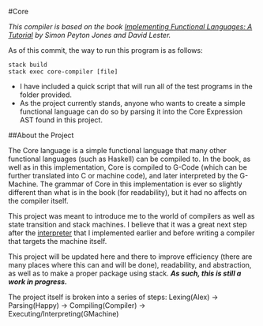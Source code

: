 #Core

*This compiler is based on the book [Implementing Functional Languages: A Tutorial](http://research.microsoft.com/en-us/um/people/simonpj/Papers/pj-lester-book/) by Simon Peyton Jones and David Lester.*

As of this commit, the way to run this program is as follows:
```
stack build  
stack exec core-compiler [file]
```


- I have included a quick script that will run all of the test programs in the folder provided.
- As the project currently stands, anyone who wants to create a simple functional language can do so by parsing it into the Core Expression AST found in this project. 

##About the Project

The Core language is a simple functional language that many other functional languages (such as Haskell) can be compiled to. In the book, as well as in this implementation, Core is compiled to G-Code (which can be further translated into C or machine code), and later interpreted by the G-Machine. The grammar of Core in this implementation is ever so slightly different than what is in the book (for readability), but it had no affects on the compiler itself.

This project was meant to introduce me to the world of compilers as well as state transition and stack machines. I believe that it was a great next step after the [interpreter](https://github.com/aneksteind/Shkeem) that I implemented earlier and before writing a compiler that targets the machine itself. 

This project will be updated here and there to improve efficiency (there are many places where this can and will be done), readability, and abstraction, as well as to make a proper package using stack. **_As such, this is still a work in progress._**

The project itself is broken into a series of steps:
Lexing(Alex) -> Parsing(Happy) -> Compiling(Compiler) -> Executing/Interpreting(GMachine)

    
